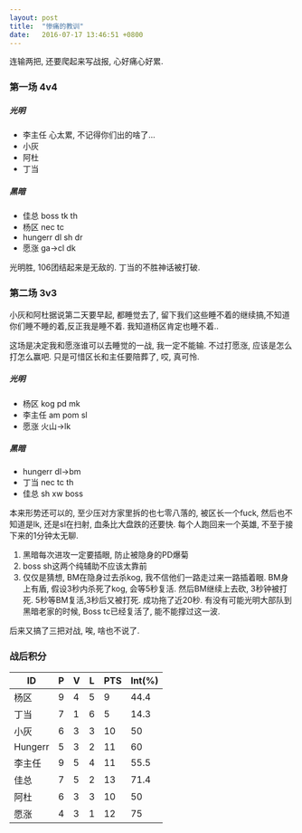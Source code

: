 ```yaml
--- 
layout: post
title:  "惨痛的教训"
date:   2016-07-17 13:46:51 +0800
---
```


连输两把, 还要爬起来写战报, 心好痛心好累.

### 第一场 4v4

##### 光明

- 李主任 心太累, 不记得你们出的啥了...
- 小灰
- 阿杜
- 丁当

##### 黑暗

- 佳总    boss tk th
- 杨区    nec tc
- hungerr dl sh dr
- 愿涨    ga->cl dk

光明胜, 106团结起来是无敌的. 丁当的不胜神话被打破.


### 第二场 3v3

小灰和阿杜据说第二天要早起, 都睡觉去了, 留下我们这些睡不着的继续搞,不知道你们睡不睡的着,反正我是睡不着. 我知道杨区肯定也睡不着..

这场是决定我和愿涨谁可以去睡觉的一战, 我一定不能输. 不过打愿涨, 应该是怎么打怎么赢吧. 只是可惜区长和主任要陪葬了, 哎, 真可怜.

##### 光明

- 杨区 kog pd mk
- 李主任 am pom sl
- 愿涨 火山->lk

##### 黑暗

- hungerr dl->bm
- 丁当    nec tc th
- 佳总    sh xw boss

本来形势还可以的, 至少压对方家里拆的也七零八落的, 被区长一个fuck, 然后也不知道是lk, 还是sl在扫射, 血条比大盘跌的还要快.
每个人跑回来一个英雄, 不至于接下来的1分钟太无聊.

1. 黑暗每次进攻一定要插眼, 防止被隐身的PD爆菊
2. boss sh这两个纯辅助不应该太靠前
3. 仅仅是猜想, BM在隐身过去杀kog, 我不信他们一路走过来一路插着眼. BM身上有盾, 假设3秒内杀死了kog, 会等5秒复活.
然后BM继续上去砍, 3秒钟被打死. 5秒等BM复活,3秒后又被打死. 成功拖了近20秒.
有没有可能光明大部队到黑暗老家的时候, Boss tc已经复活了, 能不能撑过这一波.

后来又搞了三把对战, 唉, 啥也不说了.

### 战后积分

| ID | P | V | L | PTS | Int(%) |
| - | - | - | - | - | - |
| 杨区 | 9 | 4 | 5 | 9 | 44.4 |
| 丁当 | 7 | 1 | 6 | 5 | 14.3 |
| 小灰 | 6 | 3 | 3 | 10 | 50 |
| Hungerr | 5 | 3 | 2 | 11 | 60 |
| 李主任 | 9 | 5 | 4 | 11 | 55.5 |
| 佳总 | 7 | 5 | 2 | 13 | 71.4 |
| 阿杜 | 6 | 3 | 3 | 10 | 50 |
| 愿涨 | 4 | 3 | 1 | 12 | 75 |
